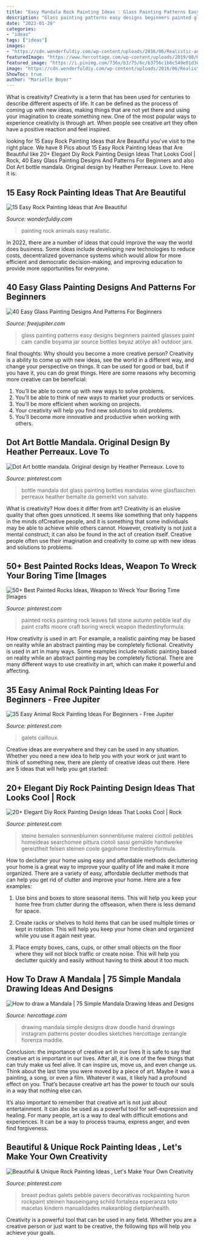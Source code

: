 ```yaml
---
title: "Easy Mandala Rock Painting Ideas : Glass Painting Patterns Easy Designs Beginners Painted Glasses Paint Cam Candle Boyama Jar Source Bottles Beyaz Atölye Ak1 Outdoor Jars"
description: "Glass painting patterns easy designs beginners painted glasses paint cam candle boyama jar source bottles beyaz atölye ak1 outdoor jars"
date: "2023-01-28"
categories:
- "ideas"
tags: ["ideas"]
images:
- "https://cdn.wonderfuldiy.com/wp-content/uploads/2016/06/Realistic-animals-Rock-Painting.jpg"
featuredImage: "https://www.hercottage.com/wp-content/uploads/2019/08/How-to-draw-a-Mandala-40-Simple-Mandala-Drawing-ideas-and-Designs-1.jpg"
featured_image: "https://i.pinimg.com/736x/b3/75/6c/b3756c1b6c549e01d363d14634727cfb.jpg"
image: "https://cdn.wonderfuldiy.com/wp-content/uploads/2016/06/Realistic-animals-Rock-Painting.jpg"
ShowToc: true
author: "Marielle Boyer"
---
```



What is creativity?
Creativity is a term that has been used for centuries to describe different aspects of life. It can be defined as the process of coming up with new ideas, making things that are not yet there and using your imagination to create something new. One of the most popular ways to experience creativity is through art. When people see creative art they often have a positive reaction and feel inspired.

	

		
looking for 15 Easy Rock Painting Ideas that Are Beautiful you've visit to the right place. We have 8 Pics about 15 Easy Rock Painting Ideas that Are Beautiful like 20+ Elegant Diy Rock Painting Design Ideas That Looks Cool | Rock, 40 Easy Glass Painting Designs And Patterns For Beginners and also Dot Art bottle mandala. Original design by Heather Perreaux. Love to. Here it is:
		
    
## 15 Easy Rock Painting Ideas That Are Beautiful

<img loading=lazy src="https://cdn.wonderfuldiy.com/wp-content/uploads/2016/06/Realistic-animals-Rock-Painting.jpg" onerror="this.onerror=null;this.src='https://tse1.mm.bing.net/th?id=OIP.5z6Zvy_4D6QgJL-aoa2BawHaK5&amp;pid=15.1';" alt="15 Easy Rock Painting Ideas that Are Beautiful">

_Source: wonderfuldiy.com_

>painting rock animals easy realistic. 

	

In 2022, there are a number of ideas that could improve the way the world does business. Some ideas include developing new technologies to reduce costs, decentralized governance systems which would allow for more efficient and democratic decision-making, and improving education to provide more opportunities for everyone.

    
## 40 Easy Glass Painting Designs And Patterns For Beginners

<img loading=lazy src="http://www.freejupiter.com/wp-content/uploads/2018/01/Easy-glass-painting-designs-and-patterns-for-beginners-7-1.jpg" onerror="this.onerror=null;this.src='https://tse1.mm.bing.net/th?id=OIP.XM4n9HVXPA6FF8yV2pW5TQHaJ4&amp;pid=15.1';" alt="40 Easy Glass Painting Designs And Patterns For Beginners">

_Source: freejupiter.com_

>glass painting patterns easy designs beginners painted glasses paint cam candle boyama jar source bottles beyaz atölye ak1 outdoor jars. 

	

final thoughts: Why should you become a more creative person?
Creativity is a ability to come up with new ideas, see the world in a different way, and change your perspective on things. It can be used for good or bad, but if you have it, you can do great things. Here are some reasons why becoming more creative can be beneficial: 
1. You’ll be able to come up with new ways to solve problems. 
2. You’ll be able to think of new ways to market your products or services. 
3. You’ll be more efficient when working on projects. 
4. Your creativity will help you find new solutions to old problems. 
5. You’ll become more innovative and productive when working with others.

    
## Dot Art Bottle Mandala. Original Design By Heather Perreaux. Love To

<img loading=lazy src="https://i.pinimg.com/736x/b3/75/6c/b3756c1b6c549e01d363d14634727cfb.jpg" onerror="this.onerror=null;this.src='https://tse2.mm.bing.net/th?id=OIP.6KPoyj-mjiTtK24jWNh2_gHaJ3&amp;pid=15.1';" alt="Dot Art bottle mandala. Original design by Heather Perreaux. Love to">

_Source: pinterest.com_

>bottle mandala dot glass painting bottles mandalas wine glasflaschen perreaux heather bemalte da gemerkt von salvato. 

	

What is creativity? How does it differ from art?
Creativity is an elusive quality that often goes unnoticed. It seems like something that only happens in the minds ofCreative people, and it is something that some individuals may be able to achieve while others cannot. However, creativity is not just a mental construct; it can also be found in the act of creation itself. Creative people often use their imagination and creativity to come up with new ideas and solutions to problems.

    
## 50+ Best Painted Rocks Ideas, Weapon To Wreck Your Boring Time [Images

<img loading=lazy src="https://i.pinimg.com/736x/dc/c1/6d/dcc16d8a18ef4491a8c8cd2fe397db3e.jpg" onerror="this.onerror=null;this.src='https://tse1.mm.bing.net/th?id=OIP.vw0ZEWhqPkcyBWGKNZx6ggHaJ3&amp;pid=15.1';" alt="50+ Best Painted Rocks Ideas, Weapon to Wreck Your Boring Time [Images">

_Source: pinterest.com_

>painted rocks painting rock leaves fall stone autumn pebble leaf diy paint crafts moore craft boring wreck weapon thedestinyformula. 

	

How creativity is used in art: For example, a realistic painting may be based on reality while an abstract painting may be completely fictional.
Creativity is used in art in many ways. Some examples include realistic painting based on reality while an abstract painting may be completely fictional. There are many different ways to use creativity in art, which can make it powerful and affecting.

    
## 35 Easy Animal Rock Painting Ideas For Beginners - Free Jupiter

<img loading=lazy src="https://i.pinimg.com/736x/58/cc/2c/58cc2c4abb942015b9b4a4258437f37e.jpg" onerror="this.onerror=null;this.src='https://tse4.mm.bing.net/th?id=OIP.POxCaVWOj0aiEIsMbod3rQHaJ4&amp;pid=15.1';" alt="35 Easy Animal Rock Painting Ideas For Beginners - Free Jupiter">

_Source: pinterest.com_

>galets cailloux. 

	

Creative ideas are everywhere and they can be used in any situation. Whether you need a new idea to help you with your work or just want to think of something new, there are plenty of creative ideas out there. Here are 5 ideas that will help you get started: 

    
## 20+ Elegant Diy Rock Painting Design Ideas That Looks Cool | Rock

<img loading=lazy src="https://i.pinimg.com/736x/73/89/4a/73894a6a105d69e6b42dc1ade7cbe14f.jpg" onerror="this.onerror=null;this.src='https://tse1.mm.bing.net/th?id=OIP.1VFf9PEpbiodkWUs5P6qYQHaKQ&amp;pid=15.1';" alt="20+ Elegant Diy Rock Painting Design Ideas That Looks Cool | Rock">

_Source: pinterest.com_

>steine bemalen sonnenblumen sonnenblume malerei ciottoli pebbles homeideas searchomee pittura ciotoli sassi gemälde handwerke gereiztheit felsen steinen coole gagohome thedestinyformula. 

	

How to declutter your home using easy and affordable methods
decluttering your home is a great way to improve your quality of life and make it more organized. There are a variety of easy, affordable declutter methods that can help you get rid of clutter and improve your home. Here are a few examples:
1. Use bins and boxes to store seasonal items. This will help you keep your home free from clutter during the offseason, when there is less demand for space.

2. Create racks or shelves to hold items that can be used multiple times or kept in rotation. This will help you keep your home clean and organized while you use it again next year.

3. Place empty boxes, cans, cups, or other small objects on the floor where they will not block traffic or create noise. This will help you declutter quickly and easily without having to think about it too much.


    
## How To Draw A Mandala | 75 Simple Mandala Drawing Ideas And Designs

<img loading=lazy src="https://www.hercottage.com/wp-content/uploads/2019/08/How-to-draw-a-Mandala-40-Simple-Mandala-Drawing-ideas-and-Designs-1.jpg" onerror="this.onerror=null;this.src='https://tse4.mm.bing.net/th?id=OIP.6IgH84zJxZUaRg4F_rvqLQHaJ4&amp;pid=15.1';" alt="How to draw a Mandala | 75 Simple Mandala Drawing Ideas and Designs">

_Source: hercottage.com_

>drawing mandala simple designs draw doodle hand drawings instagram patterns poster doodles sketches hercottage zentangle fiorenza maddie. 

	

Conclusion: the importance of creative art in our lives
It is safe to say that creative art is important in our lives. After all, it is one of the few things that can truly make us feel alive. It can inspire us, move us, and even change us.
Think about the last time you were moved by a piece of art. Maybe it was a painting, a song, or even a film. Whatever it was, it likely had a profound effect on you. That’s because creative art has the power to touch our souls in a way that nothing else can.

It’s also important to remember that creative art is not just about entertainment. It can also be used as a powerful tool for self-expression and healing. For many people, art is a way to deal with difficult emotions and experiences. It can be a way to process trauma, express anger, and even find forgiveness.

    
## Beautiful &amp; Unique Rock Painting Ideas , Let&#039;s Make Your Own Creativity

<img loading=lazy src="https://i.pinimg.com/736x/d9/f6/28/d9f628b28210393dc6e918bde2ad328e.jpg" onerror="this.onerror=null;this.src='https://tse2.mm.bing.net/th?id=OIP.xeSl9c3-Uj3awD0MDUV0zwHaNK&amp;pid=15.1';" alt="Beautiful &amp; Unique Rock Painting Ideas , Let&#039;s Make Your Own Creativity">

_Source: pinterest.com_

>breast pedras galets pebble pavers decorativas rockpainting huron rockpaint steinen hauseingang schild fortaleza esperanza toto macetas kindern manualidades makeanblog dietplanhealth. 

	

Creativity is a powerful tool that can be used in any field. Whether you are a creative person or just want to be creative, the following tips will help you achieve your goals.

